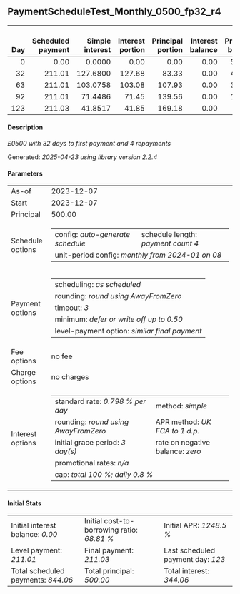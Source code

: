 <h2>PaymentScheduleTest_Monthly_0500_fp32_r4</h2>
<table>
    <thead style="vertical-align: bottom;">
        <th style="text-align: right;">Day</th>
        <th style="text-align: right;">Scheduled payment</th>
        <th style="text-align: right;">Simple interest</th>
        <th style="text-align: right;">Interest portion</th>
        <th style="text-align: right;">Principal portion</th>
        <th style="text-align: right;">Interest balance</th>
        <th style="text-align: right;">Principal balance</th>
        <th style="text-align: right;">Total simple interest</th>
        <th style="text-align: right;">Total interest</th>
        <th style="text-align: right;">Total principal</th>
    </thead>
    <tr style="text-align: right;">
        <td class="ci00">0</td>
        <td class="ci01" style="white-space: nowrap;">0.00</td>
        <td class="ci02">0.0000</td>
        <td class="ci03">0.00</td>
        <td class="ci04">0.00</td>
        <td class="ci05">0.00</td>
        <td class="ci06">500.00</td>
        <td class="ci07">0.0000</td>
        <td class="ci08">0.00</td>
        <td class="ci09">0.00</td>
    </tr>
    <tr style="text-align: right;">
        <td class="ci00">32</td>
        <td class="ci01" style="white-space: nowrap;">211.01</td>
        <td class="ci02">127.6800</td>
        <td class="ci03">127.68</td>
        <td class="ci04">83.33</td>
        <td class="ci05">0.00</td>
        <td class="ci06">416.67</td>
        <td class="ci07">127.6800</td>
        <td class="ci08">127.68</td>
        <td class="ci09">83.33</td>
    </tr>
    <tr style="text-align: right;">
        <td class="ci00">63</td>
        <td class="ci01" style="white-space: nowrap;">211.01</td>
        <td class="ci02">103.0758</td>
        <td class="ci03">103.08</td>
        <td class="ci04">107.93</td>
        <td class="ci05">0.00</td>
        <td class="ci06">308.74</td>
        <td class="ci07">230.7558</td>
        <td class="ci08">230.76</td>
        <td class="ci09">191.26</td>
    </tr>
    <tr style="text-align: right;">
        <td class="ci00">92</td>
        <td class="ci01" style="white-space: nowrap;">211.01</td>
        <td class="ci02">71.4486</td>
        <td class="ci03">71.45</td>
        <td class="ci04">139.56</td>
        <td class="ci05">0.00</td>
        <td class="ci06">169.18</td>
        <td class="ci07">302.2044</td>
        <td class="ci08">302.21</td>
        <td class="ci09">330.82</td>
    </tr>
    <tr style="text-align: right;">
        <td class="ci00">123</td>
        <td class="ci01" style="white-space: nowrap;">211.03</td>
        <td class="ci02">41.8517</td>
        <td class="ci03">41.85</td>
        <td class="ci04">169.18</td>
        <td class="ci05">0.00</td>
        <td class="ci06">0.00</td>
        <td class="ci07">344.0562</td>
        <td class="ci08">344.06</td>
        <td class="ci09">500.00</td>
    </tr>
</table>
<h4>Description</h4>
<p><i>£0500 with 32 days to first payment and 4 repayments</i></p>
<p>Generated: <i>2025-04-23 using library version 2.2.4</i></p>
<h4>Parameters</h4>
<table>
    <tr>
        <td>As-of</td>
        <td>2023-12-07</td>
    </tr>
    <tr>
        <td>Start</td>
        <td>2023-12-07</td>
    </tr>
    <tr>
        <td>Principal</td>
        <td>500.00</td>
    </tr>
    <tr>
        <td>Schedule options</td>
        <td>
            <table>
                <tr>
                    <td>config: <i>auto-generate schedule</i></td>
                    <td>schedule length: <i><i>payment count</i> 4</i></td>
                </tr>
                <tr>
                    <td colspan="2" style="white-space: nowrap;">unit-period config: <i>monthly from 2024-01 on 08</i></td>
                </tr>
            </table>
        </td>
    </tr>
    <tr>
        <td>Payment options</td>
        <td>
            <table>
                <tr>
                    <td>scheduling: <i>as scheduled</i></td>
                </tr>
                <tr>
                    <td>rounding: <i>round using AwayFromZero</i></td>
                </tr>
                <tr>
                    <td>timeout: <i>3</i></td>
                </tr>
                <tr>
                    <td>minimum: <i>defer&nbsp;or&nbsp;write&nbsp;off&nbsp;up&nbsp;to&nbsp;0.50</i></td>
                </tr>
                <tr>
                    <td>level-payment option: <i>similar&nbsp;final&nbsp;payment</i></td>
                </tr>
            </table>
        </td>
    </tr>
    <tr>
        <td>Fee options</td>
        <td>no fee
        </td>
    </tr>
    <tr>
        <td>Charge options</td>
        <td>no charges
        </td>
    </tr>
    <tr>
        <td>Interest options</td>
        <td>
            <table>
                <tr>
                    <td>standard rate: <i>0.798 % per day</i></td>
                    <td>method: <i>simple</i></td>
                </tr>
                <tr>
                    <td>rounding: <i>round using AwayFromZero</i></td>
                    <td>APR method: <i>UK FCA to 1 d.p.</i></td>
                </tr>
                <tr>
                    <td>initial grace period: <i>3 day(s)</i></td>
                    <td>rate on negative balance: <i>zero</i></td>
                </tr>
                <tr>
                    <td colspan="2">promotional rates: <i><i>n/a</i></i></td>
                </tr>
                <tr>
                    <td colspan="2">cap: <i>total 100 %; daily 0.8 %</td>
                </tr>
            </table>
        </td>
    </tr>
</table>
<h4>Initial Stats</h4>
<table>
    <tr>
        <td>Initial interest balance: <i>0.00</i></td>
        <td>Initial cost-to-borrowing ratio: <i>68.81 %</i></td>
        <td>Initial APR: <i>1248.5 %</i></td>
    </tr>
    <tr>
        <td>Level payment: <i>211.01</i></td>
        <td>Final payment: <i>211.03</i></td>
        <td>Last scheduled payment day: <i>123</i></td>
    </tr>
    <tr>
        <td>Total scheduled payments: <i>844.06</i></td>
        <td>Total principal: <i>500.00</i></td>
        <td>Total interest: <i>344.06</i></td>
    </tr>
</table>
